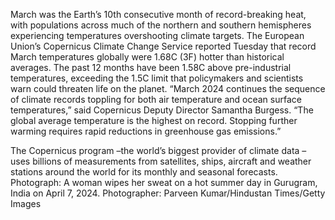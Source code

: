March was the Earth’s 10th consecutive month of record-breaking heat, with populations across much of the northern and southern hemispheres experiencing temperatures overshooting climate targets.
The European Union’s Copernicus Climate Change Service reported Tuesday that record March temperatures globally were 1.68C (3F) hotter than historical averages. The past 12 months have been 1.58C above pre-industrial temperatures, exceeding the 1.5C limit that policymakers and scientists warn could threaten life on the planet.
“March 2024 continues the sequence of climate records toppling for both air temperature and ocean surface temperatures,” said Copernicus Deputy Director Samantha Burgess. “The global average temperature is the highest on record. Stopping further warming requires rapid reductions in greenhouse gas emissions.”

The Copernicus program –the world’s biggest provider of climate data – uses billions of measurements from satellites, ships, aircraft and weather stations around the world for its monthly and seasonal forecasts.
Photograph: A woman wipes her sweat on a hot summer day in Gurugram, India on April 7, 2024. Photographer: Parveen Kumar/Hindustan Times/Getty Images